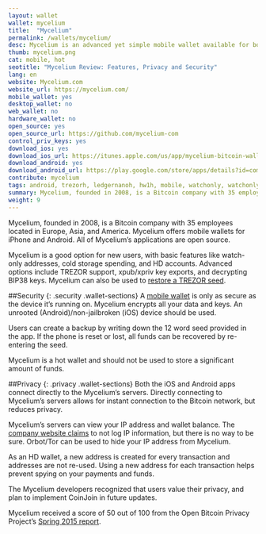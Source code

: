 ```yaml
---
layout: wallet
wallet: mycelium
title:  "Mycelium"
permalink: /wallets/mycelium/
desc: Mycelium is an advanced yet simple mobile wallet available for both Android and iOS devices and gives you full control of your private keys.
thumb: mycelium.png
cat: mobile, hot
seotitle: "Mycelium Review: Features, Privacy and Security"
lang: en
website: Mycelium.com
website_url: https://mycelium.com/
mobile_wallet: yes
desktop_wallet: no
web_wallet: no
hardware_wallet: no
open_source: yes
open_source_url: https://github.com/mycelium-com
control_priv_keys: yes
download_ios: yes
download_ios_url: https://itunes.apple.com/us/app/mycelium-bitcoin-wallet/id943912290?mt=8
download_android: yes
download_android_url: https://play.google.com/store/apps/details?id=com.mycelium.wallet
contribute: mycelium
tags: android, trezorh, ledgernanoh, hw1h, mobile, watchonly, watchonlyxpub, privatekeyimport, pincode, multiaccounts, hdwallet, customfee, bip38, bip39, hwh, coinapult, csspending, bip44, bip70, ios, iphone
summary: Mycelium, founded in 2008, is a Bitcoin company with 35 employees located in Europe, Asia, and America. Mycelium offers mobile wallets for iPhone and Android. All of Mycelium’s applications are open source. Mycelium is a good option for new users, with basic features like watch-only addresses, cold storage spending, and HD accounts. Advanced options include TREZOR support, xpub/xpriv key exports, and decrypting BIP38 keys. Mycelium can also be used to restore a TREZOR seed.
weight: 9
---
```


Mycelium, founded in 2008, is a Bitcoin company with 35 employees located in Europe, Asia, and America. Mycelium offers mobile wallets for iPhone and Android. All of Mycelium’s applications are open source.

Mycelium is a good option for new users, with basic features like watch-only addresses, cold storage spending, and HD accounts. Advanced options include TREZOR support, xpub/xpriv key exports, and decrypting BIP38 keys. Mycelium can also be used to [restore a TREZOR seed](/kb/restore-trezor-seed-mycelium-android/).

##Security
{: .security .wallet-sections}
A [mobile wallet](/wallets/mobile/) is only as secure as the device it’s running on. Mycelium encrypts all your data and keys. An unrooted (Android)/non-jailbroken (iOS) device should be used.

Users can create a backup by writing down the 12 word seed provided in the app. If the phone is reset or lost, all funds can be recovered by re-entering the seed.

Mycelium is a hot wallet and should not be used to store a significant amount of funds.

##Privacy
{: .privacy .wallet-sections}
Both the iOS and Android apps connect directly to the Mycelium’s servers. Directly connecting to Mycelium’s servers allows for instant connection to the Bitcoin network, but reduces privacy.

Mycelium’s servers can view your IP address and wallet balance. The [company website claims](https://www.mycelium.com/wallet/FAQ.html#q019) to not log IP information, but there is no way to be sure. Orbot/Tor can be used to hide your IP address from Mycelium.

As an HD wallet, a new address is created for every transaction and addresses are not re-used. Using a new address for each transaction helps prevent spying on your payments and funds.

The Mycelium developers recognized that users value their privacy, and plan to implement CoinJoin in future updates.

Mycelium received a score of 50 out of 100 from the Open Bitcoin Privacy Project’s [Spring 2015 report](http://www.openbitcoinprivacyproject.org/2015/05/spring-2015-wallet-privacy-rating-report/).